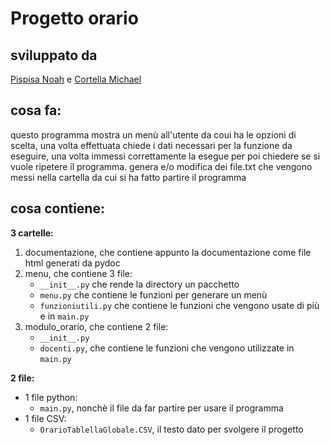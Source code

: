 # Progetto orario
## sviluppato da
[Pispisa Noah](https://github.com/noahpispisa) e [Cortella Michael](https://github.com/michaelCortella)

## cosa fa:
questo programma mostra un menù all'utente da coui ha le opzioni di scelta,
una volta effettuata chiede i dati necessari per la funzione da eseguire,
una volta immessi correttamente la esegue per poi chiedere se si vuole ripetere il programma.
genera e/o modifica dei file.txt che vengono messi nella cartella da cui si ha fatto partire il programma

## cosa contiene:
**3 cartelle:**
1. documentazione, che contiene appunto la documentazione come file html generati da pydoc
2. menu, che contiene 3 file:
   -  `__init__.py` che rende la directory un pacchetto
   -  `menu.py` che contiene le funzioni per generare un menù
   -  `funzioniutili.py` che contiene le funzioni che vengono usate di più e in `main.py`
4. modulo_orario, che contiene 2 file:
   -  `__init__.py`
   -  `docenti.py`, che contiene le funzioni che vengono utilizzate in `main.py`

**2 file:**

- 1 file python:
  - `main.py`, nonchè il file da far partire per usare il programma
- 1 file CSV:
  - `OrarioTablellaGlobale.CSV`, il testo dato per svolgere il progetto
